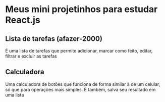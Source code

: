 # Meus mini projetinhos para estudar React.js

## Lista de tarefas (afazer-2000)
É uma lista de tarefas que permite adicionar, marcar como feito, editar, filtrar e excluir as tarefas

## Calculadora
Uma calculadora de botões que funciona de forma similar à de um celular, só que para operações mais simples. E também, salva seu resultado em uma lista

